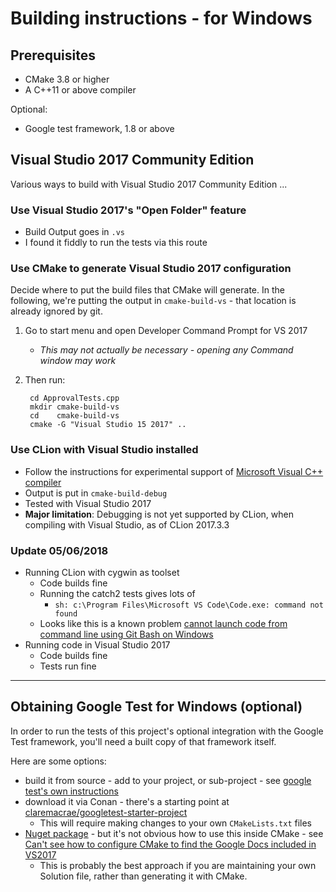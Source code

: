 <a id="top"></a>
# Building instructions - for Windows

## Prerequisites

* CMake 3.8 or higher
* A C++11 or above compiler

Optional:

* Google test framework, 1.8 or above

## Visual Studio 2017 Community Edition

Various ways to build with Visual Studio 2017 Community Edition ...

### Use Visual Studio 2017's "Open Folder" feature

* Build Output goes in `.vs`
* I found it fiddly to run the tests via this route

### Use CMake to generate Visual Studio 2017 configuration

Decide where to put the build files that CMake will generate.
In the following, we're putting the output in `cmake-build-vs` - that location is already ignored by git.

1. Go to start menu and open Developer Command Prompt for VS 2017
	* *This may not actually be necessary - opening any Command window may work*
2. Then run:

		cd ApprovalTests.cpp
		mkdir cmake-build-vs
		cd    cmake-build-vs
		cmake -G "Visual Studio 15 2017" ..

### Use CLion with Visual Studio installed

* Follow the instructions for experimental support of [Microsoft Visual C++ compiler](https://www.jetbrains.com/help/clion/quick-tutorial-on-configuring-clion-on-windows.html)
* Output is put in `cmake-build-debug`
* Tested with Visual Studio 2017
* **Major limitation**: Debugging is not yet supported by CLion, when compiling with Visual Studio, as of CLion 2017.3.3

### Update 05/06/2018

* Running CLion with cygwin as toolset
	* Code builds fine
	* Running the catch2 tests gives lots of
		* `sh: c:\Program Files\Microsoft VS Code\Code.exe: command not found`
	* Looks like this is a known problem [cannot launch code from command line using Git Bash on Windows ](https://github.com/Microsoft/vscode/issues/1704)
* Running code in Visual Studio 2017
	* Code builds fine
	* Tests run fine

---

## Obtaining Google Test for Windows (optional)

In order to run the tests of this project's optional integration with the Google Test framework, you'll need a built copy of that framework itself.

Here are some options: 

* build it from source - add to your project, or sub-project - see [google test's own instructions](https://github.com/google/googletest/tree/master/googletest)
* download it via Conan - there's a starting point at [claremacrae/googletest-starter-project](https://github.com/claremacrae/googletest-starter-project)
	* This will require making changes to your own `CMakeLists.txt` files 
* [Nuget package](https://www.nuget.org/packages/googletest/) - but it's not obvious how to use this inside CMake - see [Can't see how to configure CMake to find the Google Docs included in VS2017](https://github.com/MicrosoftDocs/visualstudio-docs/issues/580)
	* This is probably the best approach if you are maintaining your own Solution file, rather than generating it with CMake.

